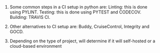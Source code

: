 1. Some common steps in a CI setup in python are:
   Linting: this is done using PYLINT.
   Testing: this is done using PYTEST and CODECOV.
   Building: TRAVIS CI.

2. Other alternatives to CI setup are:
   Buddy, CruiseControl, Integrity and GOCD.

3. Depending on the type of project, will determine if it will self-hosted or a cloud-based environment
